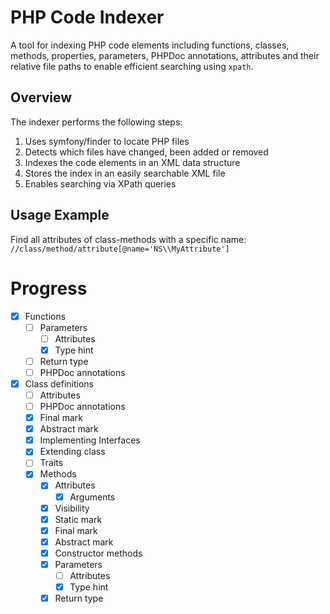 # PHP Code Indexer

A tool for indexing PHP code elements including functions, classes, methods, properties, parameters, PHPDoc annotations,
attributes and their relative file paths to enable efficient searching using `xpath`.

## Overview

The indexer performs the following steps:

1. Uses symfony/finder to locate PHP files
2. Detects which files have changed, been added or removed
3. Indexes the code elements in an XML data structure
4. Stores the index in an easily searchable XML file
5. Enables searching via XPath queries

## Usage Example

Find all attributes of class-methods with a specific name:
`//class/method/attribute[@name='NS\\MyAttribute']`

# Progress

- [x] Functions
  - [ ] Parameters
    - [ ] Attributes
    - [x] Type hint
  - [ ] Return type
  - [ ] PHPDoc annotations
- [x] Class definitions
  - [ ] Attributes
  - [ ] PHPDoc annotations
  - [x] Final mark
  - [x] Abstract mark
  - [x] Implementing Interfaces
  - [x] Extending class
  - [ ] Traits
  - [x] Methods
    - [x] Attributes
      - [x] Arguments 
    - [x] Visibility
    - [x] Static mark
    - [x] Final mark
    - [x] Abstract mark
    - [x] Constructor methods
    - [x] Parameters
      - [ ] Attributes
      - [x] Type hint
    - [x] Return type
